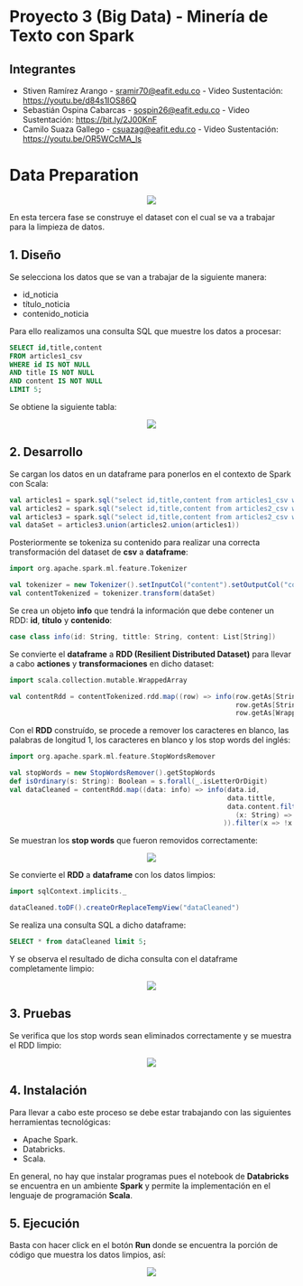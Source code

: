 # Proyecto 3 (Big Data) - Minería de Texto con Spark

## Integrantes 

- Stiven Ramírez Arango - sramir70@eafit.edu.co - Video Sustentación: https://youtu.be/d84s1IOS86Q
- Sebastián Ospina Cabarcas - sospin26@eafit.edu.co - Video Sustentación: https://bit.ly/2J00KnF
- Camilo Suaza Gallego - csuazag@eafit.edu.co - Video Sustentación: https://youtu.be/OR5WCcMA_ls

# Data Preparation

<p align="center"> <img src="http://crisp-dm.eu/wp-content/uploads/2013/03/Data-Preparation.jpg"> </p>

En esta tercera fase se construye el dataset con el cual se va a trabajar para la limpieza de datos.

## 1. Diseño

Se selecciona los datos que se van a trabajar de la siguiente manera:

- id_noticia
- título_noticia
- contenido_noticia

Para ello realizamos una consulta SQL que muestre los datos a procesar:

```sql
SELECT id,title,content 
FROM articles1_csv 
WHERE id IS NOT NULL 
AND title IS NOT NULL 
AND content IS NOT NULL 
LIMIT 5;
```
Se obtiene la siguiente tabla:

<p align="center"> <img src="https://user-images.githubusercontent.com/31974084/56938891-5e53d080-6aca-11e9-8c5f-455fb9f0861c.png"> </p>

## 2. Desarrollo

Se cargan los datos en un dataframe para ponerlos en el contexto de Spark con Scala:

```scala
val articles1 = spark.sql("select id,title,content from articles1_csv where id IS NOT NULL and title IS NOT NULL and content IS NOT NULL ")
val articles2 = spark.sql("select id,title,content from articles2_csv where id IS NOT NULL and title IS NOT NULL and content IS NOT NULL")
val articles3 = spark.sql("select id,title,content from articles2_csv where id IS NOT NULL and title IS NOT NULL and content IS NOT NULL")
val dataSet = articles3.union(articles2.union(articles1))
```

Posteriormente se tokeniza su contenido para realizar una correcta transformación del dataset de **csv** a **dataframe**:

```scala
import org.apache.spark.ml.feature.Tokenizer

val tokenizer = new Tokenizer().setInputCol("content").setOutputCol("contentWords")
val contentTokenized = tokenizer.transform(dataSet)
```

Se crea un objeto **info** que tendrá la información que debe contener un RDD: **id**, **título** y **contenido**:

```scala
case class info(id: String, tittle: String, content: List[String])
```

Se convierte el **dataframe** a **RDD (Resilient Distributed Dataset)** para llevar a cabo **actiones** y **transformaciones** en dicho dataset:

```scala
import scala.collection.mutable.WrappedArray

val contentRdd = contentTokenized.rdd.map((row) => info(row.getAs[String](0),
                                                        row.getAs[String](1),       
                                                        row.getAs[WrappedArray[String]](3).toList.map(_.toLowerCase)))
```

Con el **RDD** construído, se procede a remover los caracteres en blanco, las palabras de longitud 1, los caracteres en blanco y los stop words del inglés:

```scala
import org.apache.spark.ml.feature.StopWordsRemover

val stopWords = new StopWordsRemover().getStopWords
def isOrdinary(s: String): Boolean = s.forall(_.isLetterOrDigit)
val dataCleaned = contentRdd.map((data: info) => info(data.id,
                                                      data.tittle,
                                                      data.content.filter(
                                                        (x: String) => (x.size >= 1) && isOrdinary(x) && !stopWords.contains(x))
                                                     )).filter(x => !x.content.isEmpty)
```
Se muestran los **stop words** que fueron removidos correctamente:

<p align="center"> <img src="https://user-images.githubusercontent.com/31974084/56939163-66147480-6acc-11e9-8be7-8ebc9549d7ef.png"> </p>

Se convierte el **RDD** a **dataframe** con los datos limpios:

```scala
import sqlContext.implicits._

dataCleaned.toDF().createOrReplaceTempView("dataCleaned")
```

Se realiza una consulta SQL a dicho dataframe:

```sql
SELECT * from dataCleaned limit 5;
```

Y se observa el resultado de dicha consulta con el dataframe completamente limpio:

<p align="center"> <img src="https://user-images.githubusercontent.com/31974084/56939298-35810a80-6acd-11e9-8792-c3bc12416058.png"> </p>

## 3. Pruebas

Se verifica que los stop words sean eliminados correctamente y se muestra el RDD limpio:

<p align="center"> <img src="https://user-images.githubusercontent.com/31974084/56939374-93155700-6acd-11e9-95b2-fbd8c2717622.png"> </p>

## 4. Instalación

Para llevar a cabo este proceso se debe estar trabajando con las siguientes herramientas tecnológicas:

- Apache Spark.
- Databricks.
- Scala.

En general, no hay que instalar programas pues el notebook de **Databricks** se encuentra en un ambiente **Spark** y permite la implementación en el lenguaje de programación **Scala**.

## 5. Ejecución

Basta con hacer click en el botón **Run** donde se encuentra la porción de código que muestra los datos limpios, así:

<p align="center"> <img src="https://user-images.githubusercontent.com/31974084/56939492-49793c00-6ace-11e9-96e2-d1940b360c71.png"> </p>
